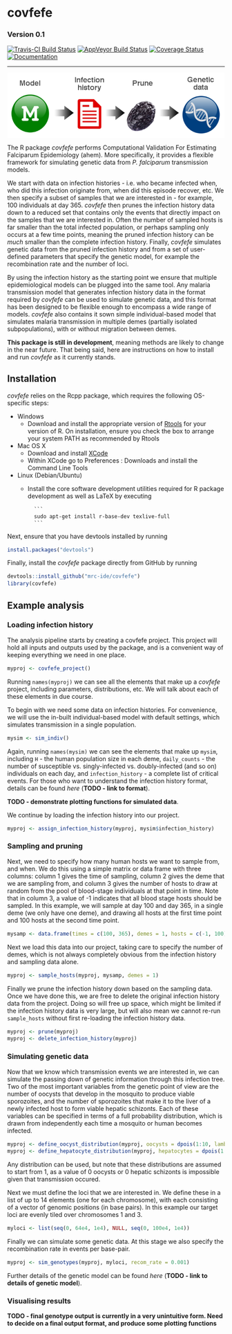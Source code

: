 # covfefe
### Version 0.1
[![Travis-CI Build Status](https://travis-ci.org/mrc-ide/covfefe.svg?branch=master)](https://travis-ci.org/mrc-ide/covfefe)
[![AppVeyor Build Status](https://ci.appveyor.com/api/projects/status/github/mrc-ide/covfefe?branch=master&svg=true)](https://ci.appveyor.com/project/mrc-ide/covfefe)
[![Coverage Status](https://img.shields.io/codecov/c/github/mrc-ide/covfefe/master.svg)](https://codecov.io/github/mrc-ide/covfefe?branch=master)
[![Documentation](https://img.shields.io/badge/documentation-click%20here!-blue.svg)](https://mrc-ide.github.io/covfefe/)

--------------------------------------------------------------------------------------------------------------------------------

<p align="center">
<img src="man/figures/covfefe_flow.png" width="700" align="middle">
</p>

The R package *covfefe* performs Computational Validation For Estimating Falciparum Epidemiology (ahem). More specifically, it provides a flexible framework for simulating genetic data from *P. falciparum* transmission models.

We start with data on infection histories - i.e. who became infected when, who did this infection originate from, when did this episode recover, etc. We then specify a subset of samples that we are interested in - for example, 100 individuals at day 365. *covfefe* then prunes the infection history data down to a reduced set that contains only the events that directly impact on the samples that we are interested in. Often the number of sampled hosts is far smaller than the total infected population, or perhaps sampling only occurs at a few time points, meaning the pruned infection history can be *much* smaller than the complete infection history. Finally, *covfefe* simulates genetic data from the pruned infection history and from a set of user-defined parameters that specify the genetic model, for example the recombination rate and the number of loci.

By using the infection history as the starting point we ensure that multiple epidemiological models can be plugged into the same tool. Any malaria transmission model that generates infection history data in the format required by *covfefe* can be used to simulate genetic data, and this format has been designed to be flexible enough to encompass a wide range of models. *covfefe* also contains it sown simple individual-based model that simulates malaria transmission in multiple demes (partially isolated subpopulations), with or without migration between demes.

**This package is still in development**, meaning methods are likely to change in the near future. That being said, here are instructions on how to install and run *covfefe* as it currently stands.

## Installation

*covfefe* relies on the Rcpp package, which requires the following OS-specific steps:

* Windows
    - Download and install the appropriate version of [Rtools](https://cran.rstudio.com/bin/windows/Rtools/) for your version of R. On installation, ensure you check the box to arrange your system PATH as recommended by Rtools
* Mac OS X
    - Download and install [XCode](http://itunes.apple.com/us/app/xcode/id497799835?mt=12)
    - Within XCode go to Preferences : Downloads and install the Command Line Tools
* Linux (Debian/Ubuntu)
    - Install the core software development utilities required for R package development as well as LaTeX by executing

            ```
            sudo apt-get install r-base-dev texlive-full
            ```

Next, ensure that you have devtools installed by running
```r
install.packages("devtools")
```
Finally, install the *covfefe* package directly from GitHub by running
```r
devtools::install_github("mrc-ide/covfefe")
library(covfefe)
```

## Example analysis
### Loading infection history

The analysis pipeline starts by creating a covfefe project. This project will hold all inputs and outputs used by the package, and is a convenient way of keeping everything we need in one place.
```r
myproj <- covfefe_project()
```
Running `names(myproj)` we can see all the elements that make up a *covfefe* project, including parameters, distributions, etc. We will talk about each of these elements in due course.

To begin with we need some data on infection histories. For convenience, we will use the in-built individual-based model with default settings, which simulates transmission in a single population.
```r
mysim <- sim_indiv()
```
Again, running `names(mysim)` we can see the elements that make up `mysim`, including `H` - the human population size in each deme, `daily_counts` - the number of susceptible vs. singly-infected vs. doubly-infected (and so on) individuals on each day, and `infection_history` - a complete list of critical events. For those who want to understand the infection history format, details can be found *here* (**TODO - link to format**).

**TODO - demonstrate plotting functions for simulated data**.

We continue by loading the infection history into our project.
```r
myproj <- assign_infection_history(myproj, mysim$infection_history)
```

### Sampling and pruning

Next, we need to specify how many human hosts we want to sample from, and when.  We do this using a simple matrix or data frame with three columns: column 1 gives the time of sampling, column 2 gives the deme that we are sampling from, and column 3 gives the number of hosts to draw at random from the pool of blood-stage individuals at that point in time. Note that in column 3, a value of -1 indicates that all blood stage hosts should be sampled. In this example, we will sample at day 100 and day 365, in a single deme (we only have one deme), and drawing all hosts at the first time point and 100 hosts at the second time point.
```r
mysamp <- data.frame(times = c(100, 365), demes = 1, hosts = c(-1, 100))
```
Next we load this data into our project, taking care to specify the number of demes, which is not always completely obvious from the infection history and sampling data alone.
```r
myproj <- sample_hosts(myproj, mysamp, demes = 1)
```
Finally we prune the infection history down based on the sampling data. Once we have done this, we are free to delete the original infection history data from the project. Doing so will free up space, which might be limited if the infection history data is very large, but will also mean we cannot re-run `sample_hosts` without first re-loading the infection history data.
```r
myproj <- prune(myproj)
myproj <- delete_infection_history(myproj)
```

### Simulating genetic data

Now that we know which transmission events we are interested in, we can simulate the passing down of genetic information through this infection tree. Two of the most important variables from the genetic point of view are the number of oocysts that develop in the mosquito to produce viable sporozoites, and the number of sporozoites that make it to the liver of a newly infected host to form viable hepatic schizonts. Each of these variables can be specified in terms of a full probability distribution, which is drawn from independently each time a mosquito or human becomes infected.
```r
myproj <- define_oocyst_distribution(myproj, oocysts = dpois(1:10, lambda = 1))
myproj <- define_hepatocyte_distribution(myproj, hepatocytes = dpois(1:10, lambda = 1))
```
Any distribution can be used, but note that these distributions are assumed to start from 1, as a value of 0 oocysts or 0 hepatic schizonts is impossible given that transmission occured.

Next we must define the loci that we are interested in. We define these in a list of up to 14 elements (one for each chromosome), with each consisting of a vector of genomic positions (in base pairs). In this example our target loci are evenly tiled over chromosomes 1 and 3.
```r
myloci <- list(seq(0, 64e4, 1e4), NULL, seq(0, 100e4, 1e4))
```
Finally we can simulate some genetic data. At this stage we also specify the recombination rate in events per base-pair.
```r
myproj <- sim_genotypes(myproj, myloci, recom_rate = 0.001)
```
Further details of the genetic model can be found *here* (**TODO - link to details of genetic model**).

### Visualising results

**TODO - final genotype output is currently in a very unintuitive form. Need to decide on a final output format, and produce some plotting functions**
